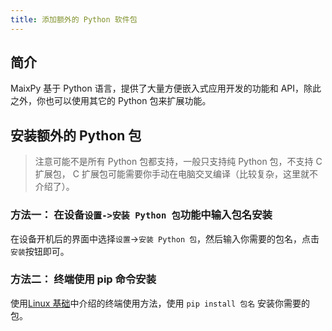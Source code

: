 ```yaml
---
title: 添加额外的 Python 软件包
---
```


## 简介

MaixPy 基于 Python 语言，提供了大量方便嵌入式应用开发的功能和 API，除此之外，你也可以使用其它的 Python 包来扩展功能。



## 安装额外的 Python 包

> 注意可能不是所有 Python 包都支持，一般只支持纯 Python 包，不支持 C 扩展包， C 扩展包可能需要你手动在电脑交叉编译（比较复杂，这里就不介绍了）。

### 方法一： 在设备`设置->安装 Python 包`功能中输入包名安装

在设备开机后的界面中选择`设置`->`安装 Python 包`，然后输入你需要的包名，点击`安装`按钮即可。

### 方法二： 终端使用 pip 命令安装

使用[Linux 基础](./linux_basic.md)中介绍的终端使用方法，使用 `pip install 包名` 安装你需要的包。





